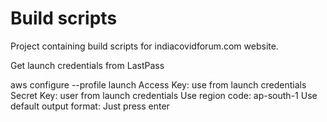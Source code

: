 # Build scripts
Project containing build scripts for indiacovidforum.com website.

Get launch credentials from LastPass

aws configure --profile launch
Access Key: use from launch credentials
Secret Key: user from launch credentials
Use region code: ap-south-1
Use default output format: Just press enter
